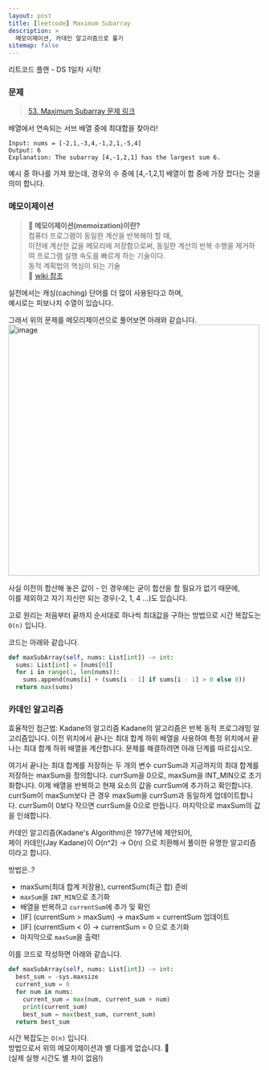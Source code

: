 ```yaml
---
layout: post
title: [leetcode] Maximum Subarray
description: >
  메모이제이션, 카데인 알고리즘으로 풀기
sitemap: false
---
```


리트코드 플랜 - DS 1일차 시작!

### 문제
> [53. Maximum Subarray 문제 링크](https://leetcode.com/problems/maximum-subarray/?envType=study-plan&id=data-structure-i)

배열에서 연속되는 서브 배열 중에 최대합을 찾아라!

```text
Input: nums = [-2,1,-3,4,-1,2,1,-5,4]
Output: 6
Explanation: The subarray [4,-1,2,1] has the largest sum 6.
```

예시 중 하나를 가져 왔는데, 경우의 수 중에 [4,-1,2,1] 배열이 합 중에 가장 컸다는 것을 의미 합니다.


### 메모이제이션
> **🤔 메모이제이션(memoization)이란?**
> <br>
> 컴퓨터 프로그램이 동일한 계산을 반복해야 할 때, 
> <br>
> 이전에 계산한 값을 메모리에 저장함으로써, 동일한 계산의 반복 수행을 제거하여 프로그램 실행 속도를 빠르게 하는 기술이다.
> <br>
> 동적 계획법의 핵심이 되는 기술
> <br>
> 🔖 [wiki 참조](https://ko.wikipedia.org/wiki/%EB%A9%94%EB%AA%A8%EC%9D%B4%EC%A0%9C%EC%9D%B4%EC%85%98)

실전에서는 캐싱(caching) 단어를 더 많이 사용된다고 하며,
<br>
예시로는 피보나치 수열이 있습니다.

그래서 위의 문제를 메모리제이션으로 풀어보면 아래와 같습니다. 
<img width="500" alt="image" src="https://user-images.githubusercontent.com/93169519/227840875-d88fda19-9b3a-429d-8c87-7e4f86966c81.png">

사실 이전의 합산해 놓은 값이 - 인 경우에는 굳이 합산을 할 필요가 없기 때문에, 
<br>
이를 제외하고 자기 자신만 되는 경우(-2, 1, 4 ...)도 있습니다.

고로 원리는 처음부터 끝까지 순서대로 하나씩 최대값을 구하는 방법으로 시간 복잡도는 `O(n)` 입니다.

코드는 아래와 같습니다.
```python
def maxSubArray(self, nums: List[int]) -> int:
  sums: List[int] = [nums[0]]
  for i in range(1, len(nums)):
    sums.append(nums[i] + (sums[i - 1] if sums[i - 1] > 0 else 0))
  return max(sums)
```


### 카데인 알고리즘
효율적인 접근법: Kadane의 알고리즘
Kadane의 알고리즘은 반복 동적 프로그래밍 알고리즘입니다. 이전 위치에서 끝나는 최대 합계 하위 배열을 사용하여 특정 위치에서 끝나는 최대 합계 하위 배열을 계산합니다. 문제를 해결하려면 아래 단계를 따르십시오.

여기서 끝나는 최대 합계를 저장하는 두 개의 변수 currSum과 지금까지의 최대 합계를 저장하는 maxSum을 정의합니다.
currSum을 0으로, maxSum을 INT_MIN으로 초기화합니다.
이제 배열을 반복하고 현재 요소의 값을 currSum에 추가하고 확인합니다.
currSum이 maxSum보다 큰 경우 maxSum을 currSum과 동일하게 업데이트합니다.
currSum이 0보다 작으면 currSum을 0으로 만듭니다.
마지막으로 maxSum의 값을 인쇄합니다.

카데인 알고리즘(Kadane's Algorithm)은 1977년에 제안되어, 
<br>
제이 카데인(Jay Kadane)이 O(n^2) → O(n) 으로 치환해서 풀이한 유명한 알고리즘이라고 합니다.

방법은..?
- maxSum(최대 합계 저장용), currentSum(최근 합) 준비
- `maxSum`을 `INT_MIN`으로 초기화
- 배열을 반복하고 `currentSum`에 추가 및 확인
- [IF] (currentSum > maxSum) → maxSum = currentSum 업데이트
- [IF] (currentSum < 0) → currentSum = 0 으로 초기화
- 마지막으로 `maxSum`을 출력!

이를 코드로 작성하면 아래와 같습니다.
```python
def maxSubArray(self, nums: List[int]) -> int:
  best_sum = -sys.maxsize
  current_sum = 0
  for num in nums:
    current_sum = max(num, current_sum + num)
    print(current_sum)
    best_sum = max(best_sum, current_sum)
  return best_sum
```

시간 복잡도는 `O(n)` 입니다.
<br>
방법으로서 위의 메모이제이션과 별 다를게 없습니다. 🥸
<br>
(실제 실행 시간도 별 차이 없음!)